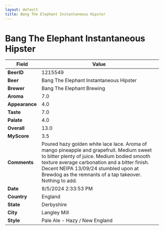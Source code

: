 ```yaml
---
layout: default
title: Bang The Elephant Instantaneous Hipster
---
```


# Bang The Elephant Instantaneous Hipster

| Field         | Value     |
|---------------|-----------|
| **BeerID** | 1215549 |
| **Beer** | Bang The Elephant Instantaneous Hipster |
| **Brewer** | Bang The Elephant Brewing |
| **Aroma** | 7.0 |
| **Appearance** | 4.0 |
| **Taste** | 7.0 |
| **Palate** | 4.0 |
| **Overall** | 13.0 |
| **MyScore** | 3.5 |
| **Comments** | Poured hazy golden white lace lace. Aroma of mango pineapple and grapefruit.  Medium sweet to bitter plenty of juice. Medium bodied smooth texture average carbonation and a bitter finish.  Decent NEIPA 13/09/24 stumbled upon at Brewdog as the remnants of a tap takeover.  Nothing to add. |
| **Date** | 8/5/2024 2:33:53 PM |
| **Country** | England |
| **State** | Derbyshire |
| **City** | Langley Mill |
| **Style** | Pale Ale - Hazy / New England |
